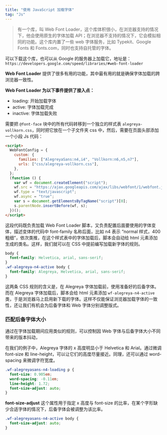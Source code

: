 ```yaml
---
title: "使用 JavaScript 加载字体"
tag: "Js"
---
```


> 有一个库，叫 Web Font Loader，这个库体积很小，在浏览器支持的情况下，他会使用原生的字体加载 API；在浏览器不支持的情况下，它会模拟相同的功能。这个库内置了一些 web 字体服务，比如 Typekit、Google Fonts 和 Fonts.com，同时也支持自托管的字体。

可以下载这个库，也可以从 Google 的服务器上加载它，地址是：`https://developers.google.com/speed/libraries/#web-font-loader`

**Web Font Loader** 提供了很多有用的功能，其中最有用的就是确保字体加载的跨浏览器一致性。

**Web Font Loader 为以下事件提供了接入点：**

- loading: 开始加载字体
- active: 字体加载完成
- inactive: 字体加载失败

需要把 `@font-face` 块中的所有代码转移到一个独立的样式表 `alegreya-vollkorn.css`，同时把它放在一个子文件夹 css 中，然后，需要在页面头部添加一个小段 Js 代码：

```html
<script>
  WebFontConfig = {
    custom: {
      families: ["AlegreyaSans:n4,i4", "Vollkorn:n6,n5,n7"],
      urls: ["css/alegreya-vollkorn.css"],
    },
  };
  (function () {
    var wf = document.createElement("script");
    wf.src = "https://ajax.googleapis.com/ajax/libs/webfont/1/webfont.js";
    wf.type = "text/javascript";
    wf.async = "true";
    var s = document.getElementsByTagName("script")[0];
    s.parentNode.insertBefore(wf, s);
  })();
</script>
```

这段代码既负责加载 Web Font Loader 脚本，又负责配置后面要使用的字体变体，描述变体的代码中 font-family 名称后面，比如 n4 表示 “normal 样式，400 粗细”，依次类推，在这个样式表中的字体加载后，脚本会自动给 html 元素添加生成的类名。这样，我们就可以在 CSS 中提前编写加载新字体的规则。

```css
body {
  font-family: Helvetica, arial, sans-serif;
}
.wf-alegreya-n4-active body {
  font-family: Alegreya, Helvetica, arial, sans-serif;
}
```

这两条 CSS 规则的含义是，在 Alegreya 字体加载前，使用准备好的后备字体。而在 Alegreya 字体加载后，脚本会给 html 元素添加 `wf-alegreya-n4-active` 类，于是浏览器马上启用新下载的字体。这样不仅能保证浏览器加载字体的一致性，还让我们有机会为后备字体和 Web 字体分别调整版式。

### 匹配后备字体大小

通过在字体加载期间应用类似的规则，可以控制因 Web 字体与后备字体大小不同带来的版本抖动，

在我们的例子中，Alegreya 字体的 x 高度明显小于 Helvetica 和 Arial。通过微调 font-size 和 line-height，可以让它们的高度尽量接近。同理，还可以通过 word-spacing 来微调字符宽度。

```css
.wf-alegreyasans-n4-loading p {
  font-size: 0.905em;
  word-spacing: -0.11em;
  line-height: 1.72;
  font-size-adjust: auto;
}
```

**font-size-adjust** 这个属性用于指定 x 高度与 font-size 的比率，在某个字形缺少合适字体的情况下，后备字体会被调整为该比率。

```css
.wf-alegreyasans-n4-active body {
  font-size-adjust: auto;
}
```
